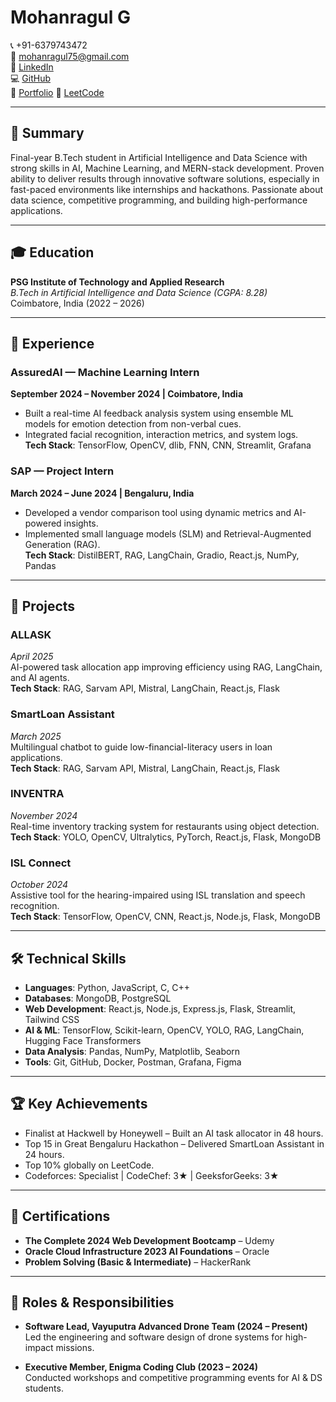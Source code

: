 # Mohanragul G

📞 +91-6379743472  
📧 [mohanragul75@gmail.com](mailto:mohanragul75@gmail.com)  
🔗 [LinkedIn](https://www.linkedin.com/in/mohanragul1604)  
💻 [GitHub](https://github.com/Mohanragul-01)  
🙋 [Portfolio](https://mohanragul-01.onrender.com)
🧮 [LeetCode](https://leetcode.com/u/Mohanragul)

---

## 🎯 Summary

Final-year B.Tech student in Artificial Intelligence and Data Science with strong skills in AI, Machine Learning, and MERN-stack development. Proven ability to deliver results through innovative software solutions, especially in fast-paced environments like internships and hackathons. Passionate about data science, competitive programming, and building high-performance applications.

---

## 🎓 Education

**PSG Institute of Technology and Applied Research**  
_B.Tech in Artificial Intelligence and Data Science (CGPA: 8.28)_  
Coimbatore, India (2022 – 2026)

---

## 💼 Experience

### AssuredAI — Machine Learning Intern  
**September 2024 – November 2024 | Coimbatore, India**  
- Built a real-time AI feedback analysis system using ensemble ML models for emotion detection from non-verbal cues.  
- Integrated facial recognition, interaction metrics, and system logs.  
**Tech Stack**: TensorFlow, OpenCV, dlib, FNN, CNN, Streamlit, Grafana

### SAP — Project Intern  
**March 2024 – June 2024 | Bengaluru, India**  
- Developed a vendor comparison tool using dynamic metrics and AI-powered insights.  
- Implemented small language models (SLM) and Retrieval-Augmented Generation (RAG).  
**Tech Stack**: DistilBERT, RAG, LangChain, Gradio, React.js, NumPy, Pandas

---

## 🚀 Projects

### ALLASK  
_April 2025_  
AI-powered task allocation app improving efficiency using RAG, LangChain, and AI agents.  
**Tech Stack**: RAG, Sarvam API, Mistral, LangChain, React.js, Flask

### SmartLoan Assistant  
_March 2025_  
Multilingual chatbot to guide low-financial-literacy users in loan applications.  
**Tech Stack**: RAG, Sarvam API, Mistral, LangChain, React.js, Flask

### INVENTRA  
_November 2024_  
Real-time inventory tracking system for restaurants using object detection.  
**Tech Stack**: YOLO, OpenCV, Ultralytics, PyTorch, React.js, Flask, MongoDB

### ISL Connect  
_October 2024_  
Assistive tool for the hearing-impaired using ISL translation and speech recognition.  
**Tech Stack**: TensorFlow, OpenCV, CNN, React.js, Node.js, Flask, MongoDB

---

## 🛠 Technical Skills

- **Languages**: Python, JavaScript, C, C++  
- **Databases**: MongoDB, PostgreSQL  
- **Web Development**: React.js, Node.js, Express.js, Flask, Streamlit, Tailwind CSS  
- **AI & ML**: TensorFlow, Scikit-learn, OpenCV, YOLO, RAG, LangChain, Hugging Face Transformers  
- **Data Analysis**: Pandas, NumPy, Matplotlib, Seaborn  
- **Tools**: Git, GitHub, Docker, Postman, Grafana, Figma

---

## 🏆 Key Achievements

- Finalist at Hackwell by Honeywell – Built an AI task allocator in 48 hours.  
- Top 15 in Great Bengaluru Hackathon – Delivered SmartLoan Assistant in 24 hours.  
- Top 10% globally on LeetCode.  
- Codeforces: Specialist | CodeChef: 3★ | GeeksforGeeks: 3★

---

## 📜 Certifications

- **The Complete 2024 Web Development Bootcamp** – Udemy  
- **Oracle Cloud Infrastructure 2023 AI Foundations** – Oracle  
- **Problem Solving (Basic & Intermediate)** – HackerRank

---

## 👥 Roles & Responsibilities

- **Software Lead, Vayuputra Advanced Drone Team (2024 – Present)**  
  Led the engineering and software design of drone systems for high-impact missions.

- **Executive Member, Enigma Coding Club (2023 – 2024)**  
  Conducted workshops and competitive programming events for AI & DS students.
